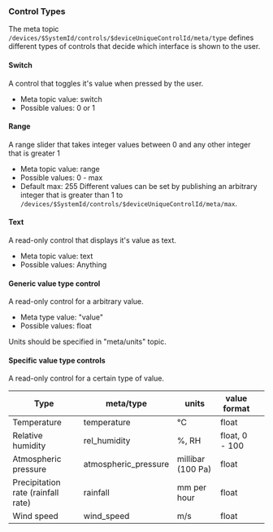 ### Control Types
The meta topic ```/devices/$SystemId/controls/$deviceUniqueControlId/meta/type``` defines different types of controls that decide which interface is shown to the user.

#### Switch
A control that toggles it's value when pressed by the user.
* Meta topic value: switch
* Possible values: 0 or 1

#### Range
A range slider that takes integer values between 0 and any other integer that is greater 1
* Meta topic value: range
* Possible values: 0 - max
* Default max: 255
Different values can be set by publishing an arbitrary integer that is greater than 1 to ```/devices/$SystemId/controls/$deviceUniqueControlId/meta/max```.

#### Text
A read-only control that displays it's value as text.
* Meta topic value: text
* Possible values: Anything

#### Generic value type control

A read-only control for a arbitrary value.

* Meta type value: "value"
* Possible values: float

Units should be specified in "meta/units" topic.



#### Specific value type controls

A read-only control for a certain type of value.

| Type 	| meta/type	| units  	| value format  	|   	|
|---	|---	|---	|---	|---	|
| Temperature  	| temperature| °C  	| float  	|   	|
| Relative humidity  	| rel_humidity| %, RH  	| float, 0 - 100  	|   	|
| Atmospheric pressure  	| atmospheric_pressure | millibar (100 Pa)  	| float  	|   	|
|Precipitation rate (rainfall rate) | rainfall | mm per hour | float | |
|Wind speed |  wind_speed | m/s | float | |
